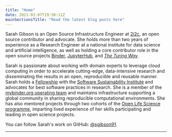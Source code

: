 ```yaml
---
title: "Home"
date: 2021-03-07T19:50:11Z
mainSectionsTitle: "Read the latest blog posts here"
---
```


Sarah Gibson is an Open Source Infrastructure Engineer at [2i2c](https://2i2c.org), an open source contributor and advocate.
She holds more than two years of experience as a Research Engineer at a national institute for data science and artificial intelligence, as well as holding a core contributor role in the open source projects [Binder](https://jupyter.org/binder), [JupyterHub](https://jupyter.org/hub), and [_The Turing Way_](https://the-turing-way.netlify.app/).

Sarah is passionate about working with domain experts to leverage cloud computing in order to accelerate cutting-edge, data-intensive research and disseminating the results in an open, reproducible and reusable manner.
Sarah holds a [Fellowship](https://software.ac.uk/programmes-and-events/fellowship-programme) with the [Software Sustainability Institute](https://software.ac.uk) and advocates for best software practices in research.
She is a member of the [mybinder.org operating team](https://jupyterhub-team-compass.readthedocs.io/en/latest/team/index.html) and maintains infrastructure supporting a global community in sharing reproducible computational environments.
She has also mentored projects through two cohorts of the [Open Life Science programme](https://openlifesci.org), imparting lived experience of her skills participating and leading in open science projects.

You can follow Sarah's work on GitHub: [@sgibson91](https://github.com/sgibson91).

---
